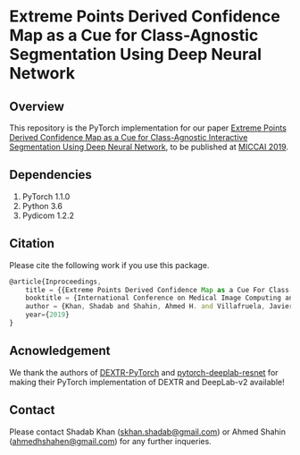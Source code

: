 # Extreme Points Derived Confidence Map as a Cue for Class-Agnostic Segmentation Using Deep Neural Network

## Overview
This repository is the PyTorch implementation for our paper [Extreme Points Derived Confidence Map as a Cue for Class-Agnostic Interactive Segmentation Using Deep Neural Network](https://arxiv.org/abs/1906.02421), to be published at [MICCAI 2019](https://www.miccai2019.org/).

## Dependencies
1. PyTorch 1.1.0
2. Python 3.6
3. Pydicom 1.2.2

## Citation
Please cite the following work if you use this package.
```javascript
@article{Inproceedings,
    title = {{Extreme Points Derived Confidence Map as a Cue For Class-Agnostic Segmentation Using Deep Neural Network}},
    booktitle = {International Conference on Medical Image Computing and Computer-Assisted Intervention (MICCAI)},
    author = {Khan, Shadab and Shahin, Ahmed H. and Villafruela, Javier and Shen, Jianbing and Shao, Ling},
    year={2019}
}
```
## Acnowledgement
We thank the authors of [DEXTR-PyTorch](https://github.com/scaelles/DEXTR-PyTorch) and [pytorch-deeplab-resnet](https://github.com/isht7/pytorch-deeplab-resnet) for making their PyTorch implementation of DEXTR and DeepLab-v2 available!

## Contact 
Please contact Shadab Khan (skhan.shadab@gmail.com) or Ahmed Shahin (ahmedhshahen@gmail.com) for any further inqueries.
